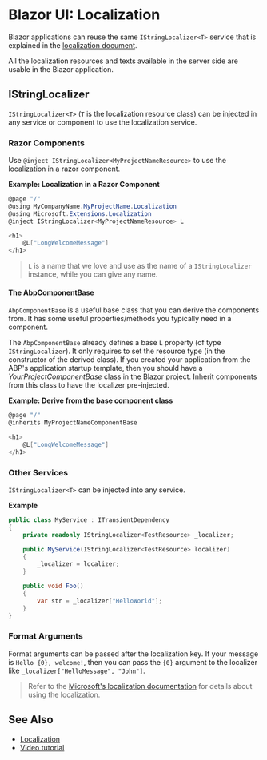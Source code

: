 # Blazor UI: Localization

Blazor applications can reuse the same `IStringLocalizer<T>` service that is explained in the [localization document](../../Localization.md).

All the localization resources and texts available in the server side are usable in the Blazor application.

## IStringLocalizer

`IStringLocalizer<T>` (`T` is the localization resource class) can be injected in any service or component to use the localization service.

### Razor Components

Use `@inject IStringLocalizer<MyProjectNameResource>` to use the localization in a razor component.

**Example: Localization in a Razor Component**

````csharp
@page "/"
@using MyCompanyName.MyProjectName.Localization
@using Microsoft.Extensions.Localization
@inject IStringLocalizer<MyProjectNameResource> L

<h1>
    @L["LongWelcomeMessage"]
</h1>
````

> `L` is a name that we love and use as the name of a `IStringLocalizer` instance, while you can give any name.

#### The AbpComponentBase

`AbpComponentBase` is a useful base class that you can derive the components from. It has some useful properties/methods you typically need in a component.

The `AbpComponentBase` already defines a base `L` property (of type `IStringLocalizer`). It only requires to set the resource type (in the constructor of the derived class). If you created your application from the ABP's application startup template, then you should have a *YourProjectComponentBase* class in the Blazor project. Inherit components from this class to have the localizer pre-injected.

**Example: Derive from the base component class**

````csharp
@page "/"
@inherits MyProjectNameComponentBase

<h1>
    @L["LongWelcomeMessage"]
</h1>
````

### Other Services

`IStringLocalizer<T>` can be injected into any service.

**Example**

````csharp
public class MyService : ITransientDependency
{
    private readonly IStringLocalizer<TestResource> _localizer;

    public MyService(IStringLocalizer<TestResource> localizer)
    {
        _localizer = localizer;
    }

    public void Foo()
    {
        var str = _localizer["HelloWorld"];
    }
}
````

### Format Arguments

Format arguments can be passed after the localization key. If your message is `Hello {0}, welcome!`, then you can pass the `{0}` argument to the localizer like `_localizer["HelloMessage", "John"]`.

> Refer to the [Microsoft's localization documentation](https://docs.microsoft.com/en-us/aspnet/core/fundamentals/localization) for details about using the localization.

## See Also

* [Localization](../../Localization.md)
* [Video tutorial](https://abp.io/video-courses/essentials/localization)
